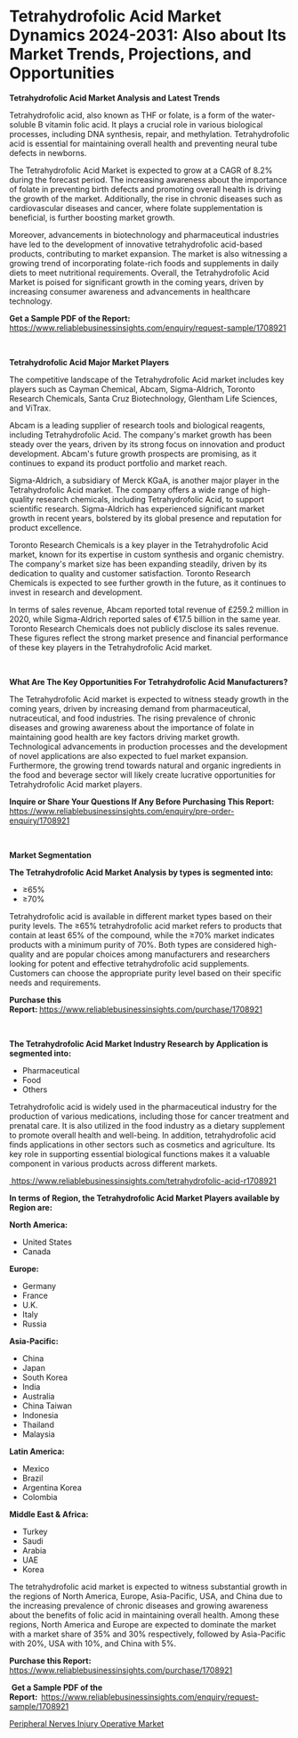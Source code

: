 <p><h1>Tetrahydrofolic Acid Market Dynamics 2024-2031: Also about Its Market Trends, Projections, and Opportunities</h1></p><p><strong>Tetrahydrofolic Acid Market Analysis and Latest Trends</strong></p>
<p><p>Tetrahydrofolic acid, also known as THF or folate, is a form of the water-soluble B vitamin folic acid. It plays a crucial role in various biological processes, including DNA synthesis, repair, and methylation. Tetrahydrofolic acid is essential for maintaining overall health and preventing neural tube defects in newborns.</p><p>The Tetrahydrofolic Acid Market is expected to grow at a CAGR of 8.2% during the forecast period. The increasing awareness about the importance of folate in preventing birth defects and promoting overall health is driving the growth of the market. Additionally, the rise in chronic diseases such as cardiovascular diseases and cancer, where folate supplementation is beneficial, is further boosting market growth.</p><p>Moreover, advancements in biotechnology and pharmaceutical industries have led to the development of innovative tetrahydrofolic acid-based products, contributing to market expansion. The market is also witnessing a growing trend of incorporating folate-rich foods and supplements in daily diets to meet nutritional requirements. Overall, the Tetrahydrofolic Acid Market is poised for significant growth in the coming years, driven by increasing consumer awareness and advancements in healthcare technology.</p></p>
<p><strong>Get a Sample PDF of the Report:&nbsp;</strong> <a href="https://www.reliablebusinessinsights.com/enquiry/request-sample/1708921">https://www.reliablebusinessinsights.com/enquiry/request-sample/1708921</a></p>
<p>&nbsp;</p>
<p><strong>Tetrahydrofolic Acid Major Market Players</strong></p>
<p><p>The competitive landscape of the Tetrahydrofolic Acid market includes key players such as Cayman Chemical, Abcam, Sigma-Aldrich, Toronto Research Chemicals, Santa Cruz Biotechnology, Glentham Life Sciences, and ViTrax. </p><p>Abcam is a leading supplier of research tools and biological reagents, including Tetrahydrofolic Acid. The company's market growth has been steady over the years, driven by its strong focus on innovation and product development. Abcam's future growth prospects are promising, as it continues to expand its product portfolio and market reach.</p><p>Sigma-Aldrich, a subsidiary of Merck KGaA, is another major player in the Tetrahydrofolic Acid market. The company offers a wide range of high-quality research chemicals, including Tetrahydrofolic Acid, to support scientific research. Sigma-Aldrich has experienced significant market growth in recent years, bolstered by its global presence and reputation for product excellence.</p><p>Toronto Research Chemicals is a key player in the Tetrahydrofolic Acid market, known for its expertise in custom synthesis and organic chemistry. The company's market size has been expanding steadily, driven by its dedication to quality and customer satisfaction. Toronto Research Chemicals is expected to see further growth in the future, as it continues to invest in research and development.</p><p>In terms of sales revenue, Abcam reported total revenue of £259.2 million in 2020, while Sigma-Aldrich reported sales of €17.5 billion in the same year. Toronto Research Chemicals does not publicly disclose its sales revenue. These figures reflect the strong market presence and financial performance of these key players in the Tetrahydrofolic Acid market.</p></p>
<p>&nbsp;</p>
<p><strong>What Are The Key Opportunities For Tetrahydrofolic Acid Manufacturers?</strong></p>
<p><p>The Tetrahydrofolic Acid market is expected to witness steady growth in the coming years, driven by increasing demand from pharmaceutical, nutraceutical, and food industries. The rising prevalence of chronic diseases and growing awareness about the importance of folate in maintaining good health are key factors driving market growth. Technological advancements in production processes and the development of novel applications are also expected to fuel market expansion. Furthermore, the growing trend towards natural and organic ingredients in the food and beverage sector will likely create lucrative opportunities for Tetrahydrofolic Acid market players.</p></p>
<p><strong>Inquire or Share Your Questions If Any Before Purchasing This Report:</strong> <a href="https://www.reliablebusinessinsights.com/enquiry/pre-order-enquiry/1708921">https://www.reliablebusinessinsights.com/enquiry/pre-order-enquiry/1708921</a></p>
<p>&nbsp;</p>
<p><strong>Market Segmentation</strong></p>
<p><strong>The Tetrahydrofolic Acid Market Analysis by types is segmented into:</strong></p>
<p><ul><li>≥65%</li><li>≥70%</li></ul></p>
<p><p>Tetrahydrofolic acid is available in different market types based on their purity levels. The ≥65% tetrahydrofolic acid market refers to products that contain at least 65% of the compound, while the ≥70% market indicates products with a minimum purity of 70%. Both types are considered high-quality and are popular choices among manufacturers and researchers looking for potent and effective tetrahydrofolic acid supplements. Customers can choose the appropriate purity level based on their specific needs and requirements.</p></p>
<p><strong>Purchase this Report:&nbsp;</strong><a href="https://www.reliablebusinessinsights.com/purchase/1708921">https://www.reliablebusinessinsights.com/purchase/1708921</a></p>
<p>&nbsp;</p>
<p><strong>The Tetrahydrofolic Acid Market Industry Research by Application is segmented into:</strong></p>
<p><ul><li>Pharmaceutical</li><li>Food</li><li>Others</li></ul></p>
<p><p>Tetrahydrofolic acid is widely used in the pharmaceutical industry for the production of various medications, including those for cancer treatment and prenatal care. It is also utilized in the food industry as a dietary supplement to promote overall health and well-being. In addition, tetrahydrofolic acid finds applications in other sectors such as cosmetics and agriculture. Its key role in supporting essential biological functions makes it a valuable component in various products across different markets.</p></p>
<p><a href="https://www.reliablebusinessinsights.com/tetrahydrofolic-acid-r1708921">&nbsp;https://www.reliablebusinessinsights.com/tetrahydrofolic-acid-r1708921</a></p>
<p><strong>In terms of Region, the Tetrahydrofolic Acid Market Players available by Region are:</strong></p>
<p>
    <p> <strong> North America: </strong>
        <ul>
            <li>United States</li>
            <li>Canada</li>
        </ul>
        </p> 
    <p> <strong> Europe: </strong>
        <ul>
            <li>Germany</li>
            <li>France</li>
            <li>U.K.</li>
            <li>Italy</li>
            <li>Russia</li>
        </ul>
        </p> 
    <p> <strong> Asia-Pacific: </strong>
        <ul>
            <li>China</li>
            <li>Japan</li>
            <li>South Korea</li>
            <li>India</li>
            <li>Australia</li>
            <li>China Taiwan</li>
            <li>Indonesia</li>
            <li>Thailand</li>
            <li>Malaysia</li>
        </ul>
        </p> 
    <p> <strong> Latin America: </strong>
        <ul>
            <li>Mexico</li>
            <li>Brazil</li>
            <li>Argentina Korea</li>
            <li>Colombia</li>
        </ul>
        </p> 
    <p> <strong> Middle East & Africa: </strong>
        <ul>
            <li>Turkey</li>
            <li>Saudi</li>
            <li>Arabia</li>
            <li>UAE</li>
            <li>Korea</li>
        </ul>
    </p>
    </p>
<p><p>The tetrahydrofolic acid market is expected to witness substantial growth in the regions of North America, Europe, Asia-Pacific, USA, and China due to the increasing prevalence of chronic diseases and growing awareness about the benefits of folic acid in maintaining overall health. Among these regions, North America and Europe are expected to dominate the market with a market share of 35% and 30% respectively, followed by Asia-Pacific with 20%, USA with 10%, and China with 5%.</p></p>
<p><strong>Purchase this Report: </strong><a href="https://www.reliablebusinessinsights.com/purchase/1708921">https://www.reliablebusinessinsights.com/purchase/1708921</a></p>
<p>&nbsp;<strong>Get a Sample PDF of the Report:&nbsp;&nbsp;</strong><a href="https://www.reliablebusinessinsights.com/enquiry/request-sample/1708921">https://www.reliablebusinessinsights.com/enquiry/request-sample/1708921</a></p>
<p><strong></strong></p>
<p><p><a href="https://issuu.com/reportprime-2/docs/peripheral-nerves-injury-operative-market-size-203">Peripheral Nerves Injury Operative Market</a></p></p>